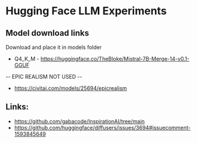 # Hugging Face LLM Experiments

## Model download links
Download and place it in models folder
* Q4_K_M - https://huggingface.co/TheBloke/Mistral-7B-Merge-14-v0.1-GGUF

-- EPIC REALISM NOT USED -- 
* https://civitai.com/models/25694/epicrealism

## Links:
* https://github.com/gabacode/InspirationAI/tree/main
* https://github.com/huggingface/diffusers/issues/3694#issuecomment-1593845649